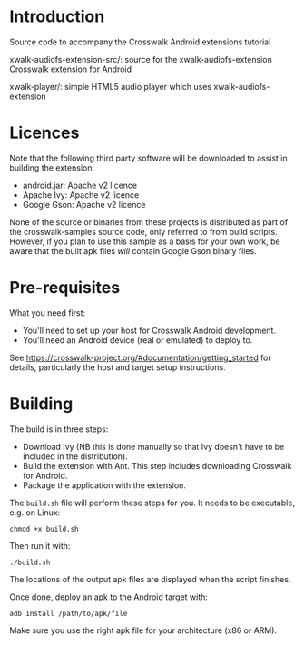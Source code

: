 # Introduction

Source code to accompany the Crosswalk Android extensions tutorial

xwalk-audiofs-extension-src/:
  source for the xwalk-audiofs-extension Crosswalk extension for Android

xwalk-player/:
  simple HTML5 audio player which uses xwalk-audiofs-extension

# Licences

Note that the following third party software will be downloaded to
assist in building the extension:

*   android.jar: Apache v2 licence
*   Apache Ivy: Apache v2 licence
*   Google Gson: Apache v2 licence

None of the source or binaries from these projects is distributed as
part of the crosswalk-samples source code, only referred to from build
scripts. However, if you plan to use this sample as a basis for
your own work, be aware that the built apk files *will* contain Google
Gson binary files.

# Pre-requisites

What you need first:

*   You'll need to set up your host for Crosswalk Android development.
*   You'll need an Android device (real or emulated) to deploy to.

See https://crosswalk-project.org/#documentation/getting_started
for details, particularly the host and target setup instructions.

# Building

The build is in three steps:

*   Download Ivy (NB this is done manually so that Ivy doesn't have to
be included in the distribution).
*   Build the extension with Ant. This step includes downloading
Crosswalk for Android.
*   Package the application with the extension.

The `build.sh` file will perform these steps for you. It needs to be
executable, e.g. on Linux:

    chmod +x build.sh

Then run it with:

    ./build.sh

The locations of the output apk files are displayed when the script
finishes.

Once done, deploy an apk to the Android target with:

    adb install /path/to/apk/file

Make sure you use the right apk file for your architecture (x86 or ARM).
